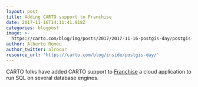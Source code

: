 ```yaml
---
layout: post
title: Adding CARTO support to Franchise
date: 2017-11-16T14:11:41.918Z
categories: blogpost
image: >-
  https://carto.com/blog/img/posts/2017/2017-11-16-postgis-day/postgis-day-carto-franchise.png
author: Alberto Romeu
author_twitter: alrocar
resource_url: 'https://carto.com/blog/inside/postgis-day/'
---
```

CARTO folks have added CARTO support to [Franchise](https://franchise.cloud/) a cloud application to run SQL on several database engines.
